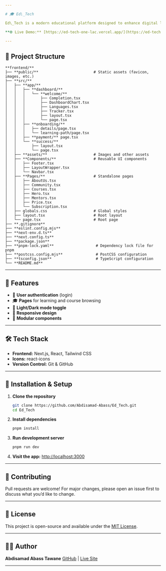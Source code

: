 ```yaml
---

# 🎓 Ed\_Tech

Ed\_Tech is a modern educational platform designed to enhance digital learning experiences. Built using **Next.js** and modern development practices, this project delivers a **seamless user interface** and **high performance**.

**🌐 Live Demo:** [https://ed-tech-one-lac.vercel.app/](https://ed-tech-one-lac.vercel.app/)

---
```


## 📁 **Project Structure**

```
**frontend/**
├── **public/**                         # Static assets (favicon, images, etc.)
├── **src/**
│   ├── **app/**
│   │   ├── **dashboard/**
│   │   │   └── **welcome/**
│   │   │       ├── Completion.tsx
│   │   │       ├── DashboardChart.tsx
│   │   │       ├── Languages.tsx
│   │   │       ├── Tracker.tsx
│   │   │       ├── layout.tsx
│   │   │       └── page.tsx
│   │   ├── **onboarding/**
│   │   │   ├── details/page.tsx
│   │   │   └── learning-path/page.tsx
│   │   ├── **payment/** page.tsx
│   │   └── **success/**
│   │       ├── layout.tsx
│   │       └── page.tsx
│   ├── **assets/**                     # Images and other assets
│   ├── **Components/**                 # Reusable UI components
│   │   ├── Footer.tsx
│   │   ├── LayoutWrapper.tsx
│   │   └── Navbar.tsx
│   ├── **Pages/**                      # Standalone pages
│   │   ├── AboutUs.tsx
│   │   ├── Community.tsx
│   │   ├── Courses.tsx
│   │   ├── Hero.tsx
│   │   ├── Mentors.tsx
│   │   ├── Price.tsx
│   │   └── Subscription.tsx
│   ├── globals.css                     # Global styles
│   ├── layout.tsx                      # Root layout
│   └── page.tsx                        # Root page
├── **.gitignore**
├── **eslint.config.mjs**
├── **next-env.d.ts**
├── **next.config.ts**
├── **package.json**
├── **pnpm-lock.yaml**                   # Dependency lock file for pnpm
├── **postcss.config.mjs**               # PostCSS configuration
├── **tsconfig.json**                    # TypeScript configuration
└── **README.md**
```

---

## 🚀 **Features**

* 🔐 **User authentication** (login)
* 🎓 **Pages** for learning and course browsing
* 🌙 **Light/Dark mode toggle**
* 📱 **Responsive design**
* 🧩 **Modular components**

---

## 🛠️ **Tech Stack**

* **Frontend:** Next.js, React, Tailwind CSS
* **Icons:** react-icons
* **Version Control:** Git & GitHub

---

## 🧪 **Installation & Setup**

1. **Clone the repository**

   ```bash
   git clone https://github.com/Abdisamad-Abass/Ed_Tech.git
   cd Ed_Tech
   ```

2. **Install dependencies**

   ```bash
   pnpm install
   ```

3. **Run development server**

   ```bash
   pnpm run dev
   ```

4. **Visit the app:**
   [http://localhost:3000](http://localhost:3000)

---

## 🙌 **Contributing**

Pull requests are welcome! For major changes, please open an issue first to discuss what you’d like to change.

---

## 📄 **License**

This project is open-source and available under the [MIT License](LICENSE).

---

## 🧑‍💻 **Author**

**Abdisamad Abass Tawane**
[GitHub](https://github.com/Abdisamad-Abass) | [Live Site](https://ed-tech-one-lac.vercel.app/)

---

